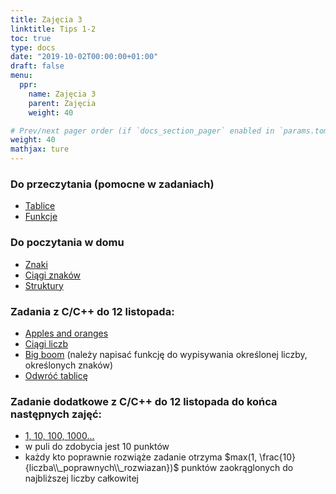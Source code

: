 ```yaml
---
title: Zajęcia 3
linktitle: Tips 1-2
toc: true
type: docs
date: "2019-10-02T00:00:00+01:00"
draft: false
menu:
  ppr:
    name: Zajęcia 3
    parent: Zajęcia
    weight: 40

# Prev/next pager order (if `docs_section_pager` enabled in `params.toml`)
weight: 40
mathjax: ture
---
```


### Do przeczytania (pomocne w zadaniach)
* [Tablice](https://eduwiki.wmi.amu.edu.pl/pms/ppr/c/datatypes#Arrays)
* [Funkcje](https://eduwiki.wmi.amu.edu.pl/pms/ppr/c/functions)

### Do poczytania w domu
* [Znaki](https://eduwiki.wmi.amu.edu.pl/pms/ppr/c/datatypes#Characters)
* [Ciągi znaków](https://eduwiki.wmi.amu.edu.pl/pms/ppr/c/datatypes#Strings)
* [Struktury](https://eduwiki.wmi.amu.edu.pl/pms/ppr/c/datatypes#Structures)

### Zadania z C/C++ do 12 listopada:
<!--12.11.20 c,c++-->
* [Apples and oranges](https://adjule.pl/groups/ppr1la2020/problems/ppr2a)
* [Ciągi liczb](https://adjule.pl/groups/ppr1ca2019/problems/ppr5)
* [Big boom](https://adjule.pl/groups/ppr1ca2019/problems/ppr10a) (należy napisać funkcję do wypisywania określonej liczby, określonych znaków)
* [Odwróć tablicę](https://adjule.pl/groups/ppr1ca2019/problems/ppr_intro_10)

### Zadanie dodatkowe z C/C++ do 12 listopada do końca następnych zajęć:
<!--12.11.20 c,c++-->
*  [1, 10, 100, 1000...](https://adjule.pl/groups/ppr1ca2019/problems/003)
  * w puli do zdobycia jest 10 punktów
  * każdy kto poprawnie rozwiąże zadanie otrzyma $max(1, \frac{10}{liczba\\_poprawnych\\_rozwiazan})$ punktów zaokrąglonych do najbliższej liczby całkowitej
<!-- * Parsowanie Markdown'a -->
<!--   * w puli do zdobycia jest 10 punktów -->
<!--   * każdy kto poprawnie rozwiąże zadanie otrzyma $max(1, \frac{10}{liczba\\_poprawnych\\_rozwiazan})$ punktów zaokrąglonych do najbliższej liczby całkowitej -->
<!--   * można, ale nie trzeba użyć wyrażeń regularnych -->
<!--   * wyjście można sprawdzić ręcznie lub użyć programu `diff` pod Linuksem np. `diff my_out.tsv expected.tsv` -->
<!--   * [wejście](../files/in) -->
<!--   * [wyjście](../files/expected.tsv) -->
